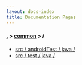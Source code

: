 ```yaml
---
layout: docs-index
title: Documentation Pages
---
```

#### [.](./../index) > [common](./index) > **/**

- [src / androidTest / java / ](src/androidTest/java/)
- [src / test / java / ](src/test/java/)

